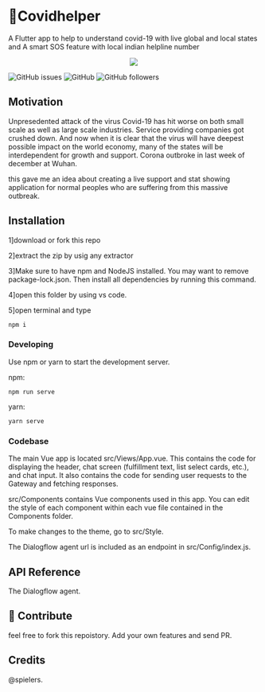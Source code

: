 # 👋Covidhelper

A Flutter app to help to understand covid-19 with live global and local states and A smart SOS feature with local indian helpline number

<p align="center">
  <a href="https://www.paypal.me/gamitics">
    <img src="https://img.shields.io/badge/Donate-PayPal-blue.svg?style=for-the-badge">
  </a>

</p>

![GitHub issues](https://img.shields.io/github/issues-raw/spielers/covidhelper)
![GitHub](https://img.shields.io/github/license/spielers/covidhelper)
![GitHub followers](https://img.shields.io/github/followers/spielers?label=FOLLOW&style=social)


## Motivation

Unpresedented attack of the virus Covid-19 has hit worse on both small scale as well as large scale industries. Service providing companies got crushed down. And now when it is clear that the virus will have deepest possible impact on the world economy, many of the states will be interdependent for growth and support.
Corona outbroke in last week of december at Wuhan. 

this gave me an idea about creating a live support and stat showing application for normal peoples who are suffering from this massive outbreak.

## Installation

1]download or fork this repo

2]extract the zip by usig any extractor

3]Make sure to have npm and NodeJS installed. You may want to remove package-lock.json. Then install all dependencies by running this command.

4]open this folder by using vs code.

5]open terminal and type

```
npm i
```

### Developing

Use npm or yarn to start the development server.

npm:

```
npm run serve
```

yarn:

```
yarn serve
```

### Codebase

The main Vue app is located src/Views/App.vue. This contains the code for displaying the header, chat screen (fulfillment text, list select cards, etc.), and chat input. It also contains the code for sending user requests to the Gateway and fetching responses.

src/Components contains Vue components used in this app. You can edit the style of each component within each vue file contained in the Components folder.

To make changes to the theme, go to src/Style.

The Dialogflow agent url is included as an endpoint in src/Config/index.js. 

## API Reference

The Dialogflow agent.

## 🤝 Contribute

feel free to fork this repoistory.
Add your own features and send PR.

## Credits

@spielers.

